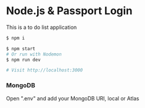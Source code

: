 # Node.js & Passport Login

This is a to do list application

```sh
$ npm i
```

```sh
$ npm start
# Or run with Nodemon
$ npm run dev

# Visit http://localhost:3000
```

### MongoDB

Open ".env" and add your MongoDB URI, local or Atlas
